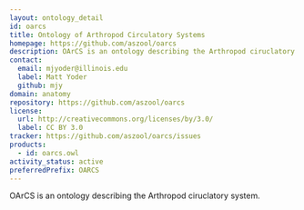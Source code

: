 ```yaml
---
layout: ontology_detail
id: oarcs
title: Ontology of Arthropod Circulatory Systems
homepage: https://github.com/aszool/oarcs
description: OArCS is an ontology describing the Arthropod ciruclatory system.
contact:
  email: mjyoder@illinois.edu
  label: Matt Yoder
  github: mjy
domain: anatomy
repository: https://github.com/aszool/oarcs
license:
  url: http://creativecommons.org/licenses/by/3.0/
  label: CC BY 3.0
tracker: https://github.com/aszool/oarcs/issues
products:
  - id: oarcs.owl
activity_status: active
preferredPrefix: OARCS
---
```


OArCS is an ontology describing the Arthropod ciruclatory system.
